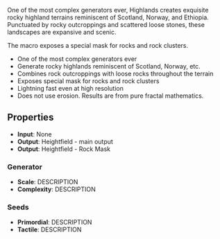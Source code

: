 

One of the most complex generators ever, Highlands creates exquisite rocky highland terrains reminiscent of Scotland, Norway, and Ethiopia. Punctuated by rocky outcroppings and scattered loose stones, these landscapes are expansive and scenic.

The macro exposes a special mask for rocks and rock clusters. 

- One of the most complex generators ever
- Generate rocky highlands reminiscent of Scotland, Norway, etc.
- Combines rock outcroppings with loose rocks throughout the terrain
- Exposes special mask for rocks and rock clusters
- Lightning fast even at high resolution
- Does not use erosion. Results are from pure fractal mathematics.

## Properties
- **Input**: None
- **Output**: Heightfield - main output
- **Output**: Heightfield - Rock Mask
### Generator 
- **Scale**: DESCRIPTION
- **Complexity**: DESCRIPTION
### Seeds 
- **Primordial**: DESCRIPTION
- **Tactile**: DESCRIPTION


